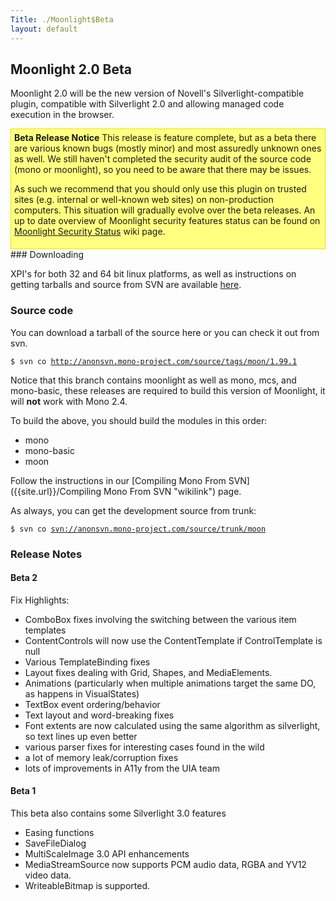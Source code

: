 ```yaml
---
Title: ./Moonlight$Beta
layout: default
---
```


Moonlight 2.0 Beta
------------------

Moonlight 2.0 will be the new version of Novell's Silverlight-compatible
plugin, compatible with Silverlight 2.0 and allowing managed code
execution in the browser.

<div style="margin-left: auto; padding: 5px; margin-right: auto; background-color: #FFFF80; border: 1px solid #E6E600;">
<b>Beta Release Notice</b>

<div style="display: none; font-size: x-small;">
</div>
This release is feature complete, but as a beta there are various known
bugs (mostly minor) and most assuredly unknown ones as well. We still
haven't completed the security audit of the source code (mono or
moonlight), so you need to be aware that there may be issues.

As such we recommend that you should only use this plugin on trusted
sites (e.g. internal or well-known web sites) on non-production
computers. This situation will gradually evolve over the beta releases.
An up to date overview of Moonlight security features status can be
found on [Moonlight Security
Status](Moonlight/{{site.url}}/SecurityStatus "wikilink") wiki page.

</div>
### Downloading

XPI's for both 32 and 64 bit linux platforms, as well as instructions on
getting tarballs and source from SVN are available
[here](http://go-mono.com/moonlight-beta).

### Source code

You can download a tarball of the source here or you can check it out
from svn.

<bash>

`$ svn co `[`http://anonsvn.mono-project.com/source/tags/moon/1.99.1`](http://anonsvn.mono-project.com/source/tags/moon/1.99.1)

</bash>

Notice that this branch contains moonlight as well as mono, mcs, and
mono-basic, these releases are required to build this version of
Moonlight, it will **not** work with Mono 2.4.

To build the above, you should build the modules in this order:

-   mono
-   mono-basic
-   moon

Follow the instructions in our [Compiling Mono From
SVN]({{site.url}}/Compiling Mono From SVN "wikilink") page.

As always, you can get the development source from trunk:

<bash>

`$ svn co `[`svn://anonsvn.mono-project.com/source/trunk/moon`](svn://anonsvn.mono-project.com/source/trunk/moon)

</bash>

### Release Notes

#### Beta 2

Fix Highlights:

-   ComboBox fixes involving the switching between the various item
    templates
-   ContentControls will now use the ContentTemplate if ControlTemplate
    is null
-   Various TemplateBinding fixes
-   Layout fixes dealing with Grid, Shapes, and MediaElements.
-   Animations (particularly when multiple animations target the same
    DO, as happens in VisualStates)
-   TextBox event ordering/behavior
-   Text layout and word-breaking fixes
-   Font extents are now calculated using the same algorithm as
    silverlight, so text lines up even better
-   various parser fixes for interesting cases found in the wild
-   a lot of memory leak/corruption fixes
-   lots of improvements in A11y from the UIA team

#### Beta 1

This beta also contains some Silverlight 3.0 features

-   Easing functions
-   SaveFileDialog
-   MultiScaleImage 3.0 API enhancements
-   MediaStreamSource now supports PCM audio data, RGBA and YV12 video
    data.
-   WriteableBitmap is supported.
